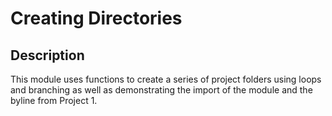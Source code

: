 # Creating Directories 

## Description

This module uses functions to create a series of project folders using loops and branching as well as demonstrating the import of the module and the byline from Project 1.

